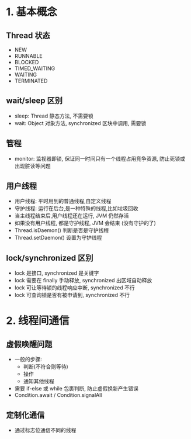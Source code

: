 # 1. 基本概念
## Thread 状态
- NEW
- RUNNABLE
- BLOCKED
- TIMED_WAITING
- WAITING
- TERMINATED

## wait/sleep 区别
- sleep: Thread 静态方法, 不需要锁
- wait: Object 对象方法, synchronized 区块中调用, 需要锁

## 管程
- monitor: 监视器即锁, 保证同一时间只有一个线程占用竞争资源, 防止死锁或出现脏读等问题

## 用户线程
- 用户线程: 平时用到的普通线程,自定义线程
- 守护线程: 运行在后台,是一种特殊的线程,比如垃圾回收
- 当主线程结束后,用户线程还在运行, JVM 仍然存活
- 如果没有用户线程, 都是守护线程, JVM 会结束 (没有守护的了)
- Thread.isDaemon() 判断是否是守护线程
- Thread.setDaemon() 设置为守护线程

## lock/synchronized 区别
- lock 是接口, synchronized 是关键字
- lock 需要在 finally 手动释放, synchronized 出区域自动释放
- lock 可让等待锁的线程响应中断, synchronized 不行
- lock 可查询锁是否有被申请到, synchronized 不行

# 2. 线程间通信
## 虚假唤醒问题
- 一般的步骤: 
  - 判断(不符合则等待)
  - 操作
  - 通知其他线程
- 需要 if-else 或 while 包裹判断, 防止虚假换新产生错误 
- Condition.await / Condition.signalAll

## 定制化通信 
- 通过标志位通信不同的线程